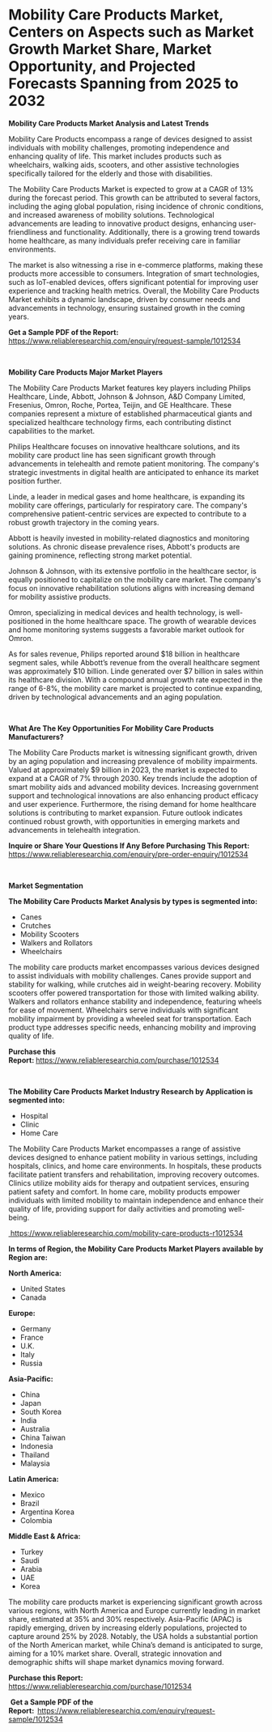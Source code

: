 <p><h1>Mobility Care Products Market, Centers on Aspects such as Market Growth Market Share, Market Opportunity, and Projected Forecasts Spanning from 2025 to 2032</h1></p><p><strong>Mobility Care Products Market Analysis and Latest Trends</strong></p>
<p><p>Mobility Care Products encompass a range of devices designed to assist individuals with mobility challenges, promoting independence and enhancing quality of life. This market includes products such as wheelchairs, walking aids, scooters, and other assistive technologies specifically tailored for the elderly and those with disabilities.</p><p>The Mobility Care Products Market is expected to grow at a CAGR of 13% during the forecast period. This growth can be attributed to several factors, including the aging global population, rising incidence of chronic conditions, and increased awareness of mobility solutions. Technological advancements are leading to innovative product designs, enhancing user-friendliness and functionality. Additionally, there is a growing trend towards home healthcare, as many individuals prefer receiving care in familiar environments.</p><p>The market is also witnessing a rise in e-commerce platforms, making these products more accessible to consumers. Integration of smart technologies, such as IoT-enabled devices, offers significant potential for improving user experience and tracking health metrics. Overall, the Mobility Care Products Market exhibits a dynamic landscape, driven by consumer needs and advancements in technology, ensuring sustained growth in the coming years.</p></p>
<p><strong>Get a Sample PDF of the Report:&nbsp;</strong> <a href="https://www.reliableresearchiq.com/enquiry/request-sample/1012534?utm_campaign=3191&utm_medium=2&utm_source=Github&utm_content=ia&utm_term=16042025&utm_id=mobility-care-products">https://www.reliableresearchiq.com/enquiry/request-sample/1012534</a></p>
<p>&nbsp;</p>
<p><strong>Mobility Care Products Major Market Players</strong></p>
<p><p>The Mobility Care Products Market features key players including Philips Healthcare, Linde, Abbott, Johnson & Johnson, A&D Company Limited, Fresenius, Omron, Roche, Portea, Teijin, and GE Healthcare. These companies represent a mixture of established pharmaceutical giants and specialized healthcare technology firms, each contributing distinct capabilities to the market.</p><p>Philips Healthcare focuses on innovative healthcare solutions, and its mobility care product line has seen significant growth through advancements in telehealth and remote patient monitoring. The company's strategic investments in digital health are anticipated to enhance its market position further.</p><p>Linde, a leader in medical gases and home healthcare, is expanding its mobility care offerings, particularly for respiratory care. The company's comprehensive patient-centric services are expected to contribute to a robust growth trajectory in the coming years.</p><p>Abbott is heavily invested in mobility-related diagnostics and monitoring solutions. As chronic disease prevalence rises, Abbott's products are gaining prominence, reflecting strong market potential.</p><p>Johnson & Johnson, with its extensive portfolio in the healthcare sector, is equally positioned to capitalize on the mobility care market. The company's focus on innovative rehabilitation solutions aligns with increasing demand for mobility assistive products.</p><p>Omron, specializing in medical devices and health technology, is well-positioned in the home healthcare space. The growth of wearable devices and home monitoring systems suggests a favorable market outlook for Omron.</p><p>As for sales revenue, Philips reported around $18 billion in healthcare segment sales, while Abbott’s revenue from the overall healthcare segment was approximately $10 billion. Linde generated over $7 billion in sales within its healthcare division. With a compound annual growth rate expected in the range of 6-8%, the mobility care market is projected to continue expanding, driven by technological advancements and an aging population.</p></p>
<p>&nbsp;</p>
<p><strong>What Are The Key Opportunities For Mobility Care Products Manufacturers?</strong></p>
<p><p>The Mobility Care Products market is witnessing significant growth, driven by an aging population and increasing prevalence of mobility impairments. Valued at approximately $9 billion in 2023, the market is expected to expand at a CAGR of 7% through 2030. Key trends include the adoption of smart mobility aids and advanced mobility devices. Increasing government support and technological innovations are also enhancing product efficacy and user experience. Furthermore, the rising demand for home healthcare solutions is contributing to market expansion. Future outlook indicates continued robust growth, with opportunities in emerging markets and advancements in telehealth integration.</p></p>
<p><strong>Inquire or Share Your Questions If Any Before Purchasing This Report:</strong> <a href="https://www.reliableresearchiq.com/enquiry/pre-order-enquiry/1012534?utm_campaign=3191&utm_medium=2&utm_source=Github&utm_content=ia&utm_term=16042025&utm_id=mobility-care-products">https://www.reliableresearchiq.com/enquiry/pre-order-enquiry/1012534</a></p>
<p>&nbsp;</p>
<p><strong>Market Segmentation</strong></p>
<p><strong>The Mobility Care Products Market Analysis by types is segmented into:</strong></p>
<p><ul><li>Canes</li><li>Crutches</li><li>Mobility Scooters</li><li>Walkers and Rollators</li><li>Wheelchairs</li></ul></p>
<p><p>The mobility care products market encompasses various devices designed to assist individuals with mobility challenges. Canes provide support and stability for walking, while crutches aid in weight-bearing recovery. Mobility scooters offer powered transportation for those with limited walking ability. Walkers and rollators enhance stability and independence, featuring wheels for ease of movement. Wheelchairs serve individuals with significant mobility impairment by providing a wheeled seat for transportation. Each product type addresses specific needs, enhancing mobility and improving quality of life.</p></p>
<p><strong>Purchase this Report:&nbsp;</strong><a href="https://www.reliableresearchiq.com/purchase/1012534?utm_campaign=3191&utm_medium=2&utm_source=Github&utm_content=ia&utm_term=16042025&utm_id=mobility-care-products">https://www.reliableresearchiq.com/purchase/1012534</a></p>
<p>&nbsp;</p>
<p><strong>The Mobility Care Products Market Industry Research by Application is segmented into:</strong></p>
<p><ul><li>Hospital</li><li>Clinic</li><li>Home Care</li></ul></p>
<p><p>The Mobility Care Products Market encompasses a range of assistive devices designed to enhance patient mobility in various settings, including hospitals, clinics, and home care environments. In hospitals, these products facilitate patient transfers and rehabilitation, improving recovery outcomes. Clinics utilize mobility aids for therapy and outpatient services, ensuring patient safety and comfort. In home care, mobility products empower individuals with limited mobility to maintain independence and enhance their quality of life, providing support for daily activities and promoting well-being.</p></p>
<p><a href="https://www.reliableresearchiq.com/mobility-care-products-r1012534?utm_campaign=3191&utm_medium=2&utm_source=Github&utm_content=ia&utm_term=16042025&utm_id=mobility-care-products">&nbsp;https://www.reliableresearchiq.com/mobility-care-products-r1012534</a></p>
<p><strong>In terms of Region, the Mobility Care Products Market Players available by Region are:</strong></p>
<p>
    <p> <strong> North America: </strong>
        <ul>
            <li>United States</li>
            <li>Canada</li>
        </ul>
        </p> 
    <p> <strong> Europe: </strong>
        <ul>
            <li>Germany</li>
            <li>France</li>
            <li>U.K.</li>
            <li>Italy</li>
            <li>Russia</li>
        </ul>
        </p> 
    <p> <strong> Asia-Pacific: </strong>
        <ul>
            <li>China</li>
            <li>Japan</li>
            <li>South Korea</li>
            <li>India</li>
            <li>Australia</li>
            <li>China Taiwan</li>
            <li>Indonesia</li>
            <li>Thailand</li>
            <li>Malaysia</li>
        </ul>
        </p> 
    <p> <strong> Latin America: </strong>
        <ul>
            <li>Mexico</li>
            <li>Brazil</li>
            <li>Argentina Korea</li>
            <li>Colombia</li>
        </ul>
        </p> 
    <p> <strong> Middle East & Africa: </strong>
        <ul>
            <li>Turkey</li>
            <li>Saudi</li>
            <li>Arabia</li>
            <li>UAE</li>
            <li>Korea</li>
        </ul>
    </p>
    </p>
<p><p>The mobility care products market is experiencing significant growth across various regions, with North America and Europe currently leading in market share, estimated at 35% and 30% respectively. Asia-Pacific (APAC) is rapidly emerging, driven by increasing elderly populations, projected to capture around 25% by 2028. Notably, the USA holds a substantial portion of the North American market, while China’s demand is anticipated to surge, aiming for a 10% market share. Overall, strategic innovation and demographic shifts will shape market dynamics moving forward.</p></p>
<p><strong>Purchase this Report: </strong><a href="https://www.reliableresearchiq.com/purchase/1012534?utm_campaign=3191&utm_medium=2&utm_source=Github&utm_content=ia&utm_term=16042025&utm_id=mobility-care-products">https://www.reliableresearchiq.com/purchase/1012534</a></p>
<p>&nbsp;<strong>Get a Sample PDF of the Report:&nbsp;&nbsp;</strong><a href="https://www.reliableresearchiq.com/enquiry/request-sample/1012534?utm_campaign=3191&utm_medium=2&utm_source=Github&utm_content=ia&utm_term=16042025&utm_id=mobility-care-products">https://www.reliableresearchiq.com/enquiry/request-sample/1012534</a></p>
<p><strong></strong></p>
<p><p></p><p></p><p></p></p>